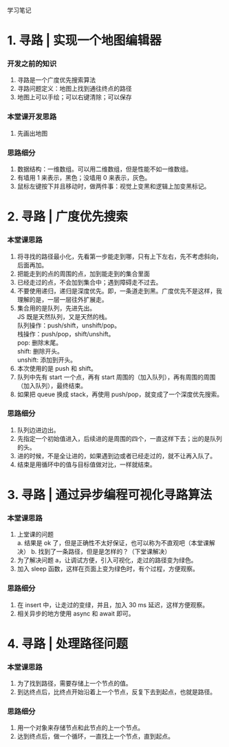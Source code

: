 学习笔记
# 1. 寻路 | 实现一个地图编辑器
### 开发之前的知识
1. 寻路是一个广度优先搜索算法
2. 寻路问题定义：地图上找到通往终点的路径
3. 地图上可以手绘；可以右键清除；可以保存

### 本堂课开发思路
1. 先画出地图

### 思路细分
1. 数据结构：一维数组。可以用二维数组，但是性能不如一维数组。
2. 有墙用 1 来表示，黑色；没墙用 0 来表示，灰色。
3. 鼠标左键按下并且移动时，做两件事：视觉上变黑和逻辑上加变黑标记。

# 2. 寻路 | 广度优先搜索
### 本堂课思路
1. 将寻找的路径最小化，先看第一步能走到哪，只有上下左右，先不考虑斜向，后面再加。
2. 把能走到的点的周围的点，加到能走到的集合里面
3. 已经走过的点，不会加到集合中；遇到障碍走不过去。
4. 不要使用递归，递归是深度优先。即，一条道走到黑。广度优先不是这样，我理解的是，一层一层往外扩展走。
5. 集合用的是队列，先进先出。  
    JS 既是天然队列，又是天然的栈。  
    队列操作：push/shift，unshift/pop。  
    栈操作：push/pop，shift/unshift。  
    pop: 删除末尾。  
    shift: 删除开头。  
    unshift: 添加到开头。
6. 本次使用的是 push 和 shift。
7. 队列中先有 start 一个点，再有 start 周围的（加入队列），再有周围的周围（加入队列），最终结束。
8. 如果把 queue 换成 stack，再使用 push/pop，就变成了一个深度优先搜索。

### 思路细分
1. 队列边进边出。
2. 先指定一个初始值进入，后续进的是周围的四个，一直这样下去；出的是队列的头。
3. 进的时候，不是全让进的，如果遇到边或者已经走过的，就不让再入队了。
4. 结束是用循环中的值与目标值做对比，一样就结束。

# 3. 寻路 | 通过异步编程可视化寻路算法
### 本堂课思路
1. 上堂课的问题  
    a. 结果是 ok 了，但是正确性不太好保证，也可以称为不直观吧（本堂课解决）
    b. 找到了一条路径，但是是怎样的？（下堂课解决）
2. 为了解决问题 a，让调试方便，引入可视化，走过的路径变为绿色。
3. 加入 sleep 函数，这样在页面上变为绿色时，有个过程，方便观察。

### 思路细分
1. 在 insert 中，让走过的变绿，并且，加入 30 ms 延迟，这样方便观察。
2. 相关异步的地方使用 async 和 await 即可。 

# 4. 寻路 | 处理路径问题
### 本堂课思路
1. 为了找到路径，需要存储上一个节点的值。
2. 到达终点后，比终点开始沿着上一个节点，反复下去到起点，也就是路径。

### 思路细分
1. 用一个对象来存储节点和此节点的上一个节点。
2. 达到终点后，做一个循环，一直找上一个节点，直到起点。



 
